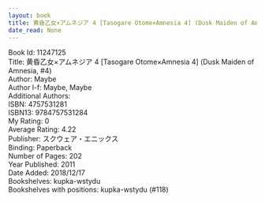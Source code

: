 ```yaml
---
layout: book
title: 黄昏乙女×アムネジア 4 [Tasogare Otome×Amnesia 4] (Dusk Maiden of Amnesia,  no. 4)
date_read: None
---
```


Book Id: 11247125<br />
Title: 黄昏乙女×アムネジア 4 [Tasogare Otome×Amnesia 4] (Dusk Maiden of Amnesia, #4)<br />
Author: Maybe<br />
Author l-f: Maybe, Maybe<br />
Additional Authors: <br />
ISBN: 4757531281<br />
ISBN13: 9784757531284<br />
My Rating: 0<br />
Average Rating: 4.22<br />
Publisher: スクウェア・エニックス<br />
Binding: Paperback<br />
Number of Pages: 202<br />
Year Published: 2011<br />
Date Added: 2018/12/17<br />
Bookshelves: kupka-wstydu<br />
Bookshelves with positions: kupka-wstydu (#118)<br />

